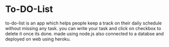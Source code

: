 # To-DO-List
to-do-list is an app which helps people keep a track on their daily schedule without missing any task.
 you can write your task and click on checkbox to delete it once its done.
made using node.js also connected to a databse and deployed on web using heroku.
